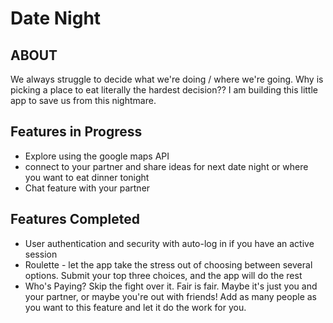 # Date Night

## ABOUT
We always struggle to decide what we're doing / where we're going. Why is picking a place to eat literally the hardest decision?? I am building this little app to save us from this nightmare.

## Features in Progress
- Explore using the google maps API
- connect to your partner and share ideas for next date night or where you want to eat dinner tonight
- Chat feature with your partner


## Features Completed
- User authentication and security with auto-log in if you have an active session
- Roulette - let the app take the stress out of choosing between several options. Submit your top three choices, and the app will do the rest
- Who's Paying? Skip the fight over it. Fair is fair. Maybe it's just you and your partner, or maybe you're out with friends! Add as many people as you want to this feature and let it do the work for you.



